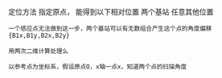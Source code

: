 
定位方法
    指定原点，
    能得到以下相对位置
        两个基站
        任意其他位置

    一个感应点无法做到这一步，两个基站可以有无数组合产生这个点的角度偏移{B1x,B1y,B2x,B2y}

    用两次二维计算处理么

    以参考点为坐标系，假设原点O，x轴一点x，知道两个点的扫描角度